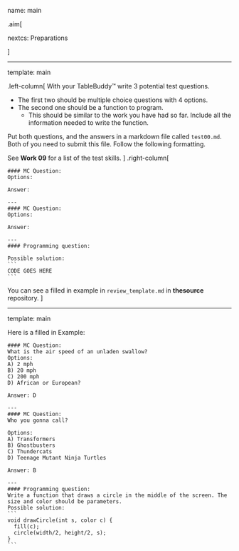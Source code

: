 name: main

.aim[<div>
nextcs: Preparations
</div>]

---
template: main

.left-column[
With your TableBuddy™ write 3 potential test questions.
- The first two should be multiple choice questions with 4 options.
- The second one should be a function to program.
  - This should be similar to the work you have had so far. Include all the information needed to write the function.

Put both questions, and the answers in a markdown file called `test00.md`. Both of you need to submit this file. Follow the following formatting.

See __Work 09__ for a list of the test skills.
]
.right-column[

````
#### MC Question:
Options:

Answer:

---
#### MC Question:
Options:

Answer:

---
#### Programming question:

Possible solution:
```
CODE GOES HERE
```
````

You can see a filled in example in `review_template.md` in __thesource__ repository.
]


---
template: main

Here is a filled in Example:
````
#### MC Question:
What is the air speed of an unladen swallow?
Options:
A) 2 mph
B) 20 mph
C) 200 mph
D) African or European?

Answer: D

---
#### MC Question:
Who you gonna call?

Options:
A) Transformers
B) Ghostbusters
C) Thundercats
D) Teenage Mutant Ninja Turtles

Answer: B

---
#### Programming question:
Write a function that draws a circle in the middle of the screen. The size and color should be parameters.
Possible solution:
```
void drawCircle(int s, color c) {
  fill(c);
  circle(width/2, height/2, s);
}
```
````
